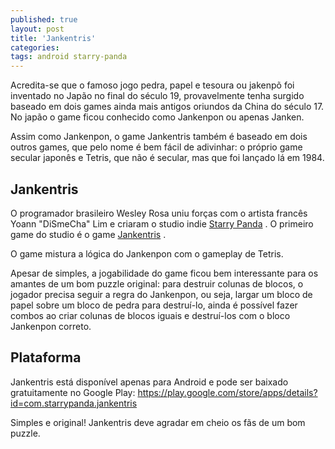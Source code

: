```yaml
---
published: true
layout: post
title: 'Jankentris'
categories: 
tags: android starry-panda
---
```

Acredita-se que o famoso jogo pedra, papel e tesoura ou jakenpõ foi inventado no Japão no final do século 19, provavelmente tenha surgido baseado em dois games ainda mais antigos oriundos da China do século 17. No japão o game ficou conhecido como Jankenpon ou apenas Janken.

Assim como Jankenpon, o game Jankentris também é baseado em dois outros games, que pelo nome é bem fácil de adivinhar: o próprio game secular japonês e Tetris, que não é secular, mas que foi lançado lá em 1984.

## Jankentris
O programador brasileiro Wesley Rosa uniu forças com o artista francês Yoann "DiSmeCha" Lim e criaram o studio indie <a href="http://www.starrypanda.com/" target="_blank">Starry Panda</a>
. O primeiro game do studio é o game <a href="https://play.google.com/store/apps/details?id=com.starrypanda.jankentris" target="_blank">Jankentris</a>
.

O game mistura a lógica do Jankenpon com o gameplay de Tetris.

Apesar de simples, a jogabilidade do game ficou bem interessante para os amantes de um bom puzzle original: para destruir colunas de blocos, o jogador precisa seguir a regra do Jankenpon, ou seja, largar um bloco de papel sobre um bloco de pedra para destruí-lo, ainda é possível fazer combos ao criar colunas de blocos iguais e destruí-los com o bloco Jankenpon correto.




## Plataforma
Jankentris está disponível apenas para Android e pode ser baixado gratuitamente no Google Play: <a href="https://play.google.com/store/apps/details?id=com.starrypanda.jankentris" target="_blank">https://play.google.com/store/apps/details?id=com.starrypanda.jankentris</a>





Simples e original! Jankentris deve agradar em cheio os fãs de um bom puzzle.